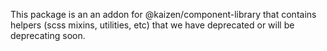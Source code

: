 This package is an an addon for @kaizen/component-library that contains helpers (scss mixins, utilities, etc) that we have deprecated or will be deprecating soon.
